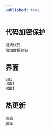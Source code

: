 ```yaml
---
published: true
---
```



## 代码加密保护
	混淆代码
    增加数据验证
## 界面
    GUI
    UGUI
    NGUI

## 热更新
	资源
    脚本

